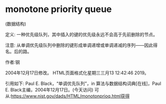 # monotone priority queue


(数据结构)



定义:
一种优先级队列，其中插入的键的优先级永远不会高于先前删除的节点。



注意:
从单调优先级队列中删除的键形成单调递增或单调递减的序列——因此得名。后的路。


作者:钢







2004年12月17日修改。
HTML页面格式化星期三三月13 12:42:46 2019。



引用如下:
Paul E. Black，“单调优先队列”，in
算法与数据结构词典[在线]，Paul E. Black主编，2004年12月17日。(今天访问)
可从:https://www.nist.gov/dads/HTML/monotonprioq.html获得